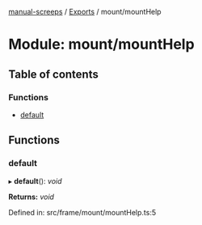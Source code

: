 [manual-screeps](../README.md) / [Exports](../modules.md) / mount/mountHelp

# Module: mount/mountHelp

## Table of contents

### Functions

- [default](mount_mounthelp.md#default)

## Functions

### default

▸ **default**(): *void*

**Returns:** *void*

Defined in: src/frame/mount/mountHelp.ts:5

